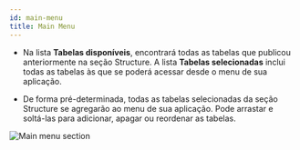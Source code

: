 ```yaml
---
id: main-menu
title: Main Menu
---
```


* Na lista **Tabelas disponíveis**, encontrará todas as tabelas que publicou anteriormente na seção Structure. A lista **Tabelas selecionadas** inclui todas as tabelas às que se poderá acessar desde o menu de sua aplicação.

* De forma pré-determinada, todas as tabelas selecionadas da seção Structure se agregarão ao menu de sua aplicação. Pode arrastar e soltá-las para adicionar, apagar ou reordenar as tabelas.

![Main menu section](assets/en/project-editor/Main-menu-section-4D-for-iOS.png)